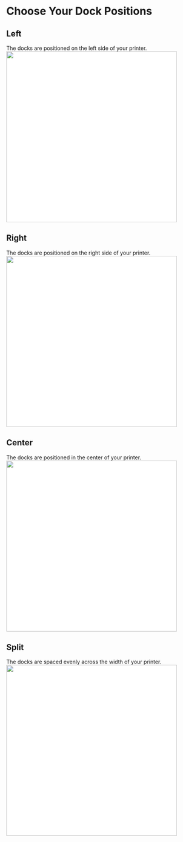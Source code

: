 # Choose Your Dock Positions
## Left
The docks are positioned on the left side of your printer.
<img src="./images/Voron_250_76mm_2tools_left_THREAD.svg" style="margin:0px;background-color: #FFFFFF;" width="450"/>
## Right
The docks are positioned on the right side of your printer.
<img src="./images/Voron_250_76mm_2tools_right_THREAD.svg" style="margin:0px;background-color: #FFFFFF;" width="450"/>
## Center
The docks are positioned in the center of your printer.
<img src="./images/Voron_250_76mm_2tools_center_THREAD.svg" style="margin:0px;background-color: #FFFFFF;" width="450"/>
## Split
The docks are spaced evenly across the width of your printer.
<img src="./images/Voron_250_76mm_2tools_split_THREAD.svg" style="margin:0px;background-color: #FFFFFF;" width="450"/>
